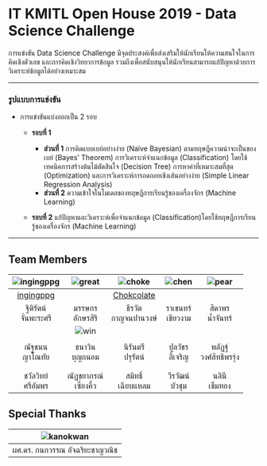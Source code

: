# IT KMITL Open House 2019 - Data Science Challenge


การแข่งขัน Data Science Challenge มีจุดประสงค์เพื่อส่งเสริมให้นักเรียนให้ความสนใจในการคิดเชิงตัวเลข และการคิดเชิงวิทยาการข้อมูล รวมถึงเพื่อสนับสนุนให้นักเรียนสามารถแก้ปัญหาด้วยการวิเคราะห์ข้อมูลได้อย่างเหมาะสม

---

### รูปแบบการแข่งขัน
- การแข่งขันแบ่งออกเป็น 2 รอบ
  - **รอบที่ 1**
    - **ส่วนที่ 1** การคิดแบบเบย์อย่างง่าย (Naïve Bayesian) ตามทฤษฎีความน่าจะเป็นของเบย์ (Bayes’ Theorem) การวิเคราะห์จำแนกข้อมูล (Classification) โดยใช้เทคนิคการสร้างต้นไม้ตัดสินใจ (Decision Tree) การหาค่าที่เหมาะสมที่สุด (Optimization) และการวิเคราะห์การถดถอยเชิงเส้นอย่างง่าย (Simple Linear Regression Analysis)
    - **ส่วนที่ 2** ความเข้าใจในโมเดลของทฤษฎีการเรียนรู้ของเครื่องจักร (Machine Learning)
    
  - **รอบที่ 2** แก้ปัญหาและวิเคราะห์เพื่อจำแนกข้อมูล (Classification)โดยใช้ทฤษฎีการเรียนรู้ของเครื่องจักร (Machine Learning)

---

## Team Members
|![ingingppg](ingingppg.jpg)|![great](great.jpg)|![choke](choke.jiff)|![chen](chen.jpg)|![pear](pear.jpg)|
|:-:|:-:|:-:|:-:|:-:|
|[ingingppg](https://github.com/ingingppg)| |[Chokcolate](https://github.com/Chokcolate)| | |
|ฐิติรัตน์<br>จั่นพะระศรี|มรรษกร<br>อักษรสิริ|ธีรวัต<br>กาญจนปานวงษ์|ราเชนทร์<br>เขียวงาม|สิดาพร<br>น้ำจันทร์|
| |![win](win.jpg)| | | |
| | | | | |
|ณัฐชนน<br>ญาโณทัย|ธนาวิน<br>บุญถนอม|นิรันตรี<br>ปรุรัตน์|ปุลวัชร<br>ลี้เจริญ|พลัฏฐ์<br>วงศ์สิทธิพรรุ่ง|
| | | | | |
| | | | | |
|ชวัลวิทย์<br>ศรีอัมพร|ณัฏชยาภรณ์<br>เซี่ยงคิ้ว|สมิทธิ์<br>เฉียบแหลม|วีรวัฒน์<br>บัวชุม|นลินี<br>เข็มทอง|

## Special Thanks
|![kanokwan](kanokwan.jpg)|
|:-:|
|ผศ.ดร. กนกวรรณ อัจฉริยะชาญวณิช|
